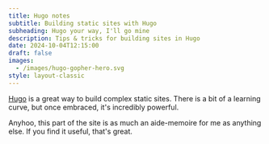 ```yaml
---
title: Hugo notes
subtitle: Building static sites with Hugo
subheading: Hugo your way, I'll go mine
description: Tips & tricks for building sites in Hugo
date: 2024-10-04T12:15:00
draft: false
images:
  - /images/hugo-gopher-hero.svg
style: layout-classic
---
```

[Hugo](https://gohugo.io/) is a great way to build complex static sites. There is a bit of a learning curve, but once embraced, it's incredibly powerful. 

Anyhoo, this part of the site is as much an aide-memoire for me as anything else. If you find it useful, that's great.